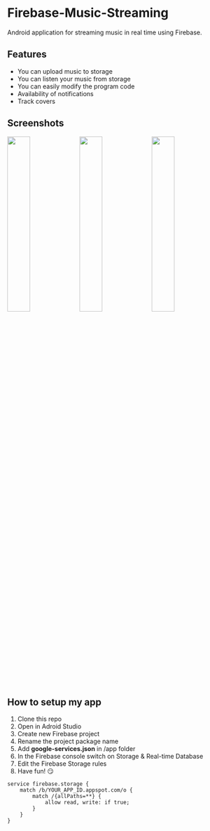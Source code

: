 [github]:           https://github.com/Fut1le/Firebase-Music-Streaming
[platform-badge]:   https://img.shields.io/badge/Platform-Android-F3745F.svg
[minsdk-badge]:     https://img.shields.io/badge/minSdkVersion-16-F3745F.svg


# Firebase-Music-Streaming
Android application for streaming music in real time using Firebase.

## Features
- You can upload music to storage
- You can listen your music from storage
- You can easily modify the program code
- Availability of notifications
- Track covers

## Screenshots
<div style="dispaly:flex">
    <img src="https://github.com/Fut1le/Firebase-Music-Streaming/blob/main/images/1.jpg" width="32%">
    <img src="https://github.com/Fut1le/Firebase-Music-Streaming/blob/main/images/2.jpg" width="32%">
    <img src="https://github.com/Fut1le/Firebase-Music-Streaming/blob/main/images/3.jpg" width="32%">
</div>

## How to setup my app
1. Clone this repo
2. Open in Adroid Studio
3. Create new Firebase project
4. Rename the project package name
5. Add **google-services.json** in /app folder
6. In the Firebase console switch on Storage & Real-time Database
7. Edit the Firebase Storage rules
8. Have fun! 😏

```
service firebase.storage {
    match /b/YOUR_APP_ID.appspot.com/o {
        match /{allPaths=**} {
            allow read, write: if true;
        }
    }
}
```
